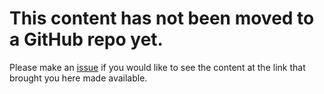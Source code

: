 # This content has not been moved to a GitHub repo yet. 
Please make an [issue](https://github.com/cstoeckert/cstoeckert.github.io/issues) if you would like to see the content at the link that brought you here made available. 
